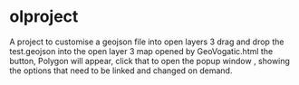 # olproject
A project to customise a geojson file into  open layers 3 
drag and drop the test.geojson into the open layer 3 map opened by GeoVogatic.html 
the button, Polygon will appear, click that to open the popup window , showing the options that need to be linked and changed on demand.
